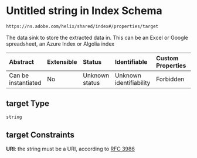 # Untitled string in Index Schema

```txt
https://ns.adobe.com/helix/shared/index#/properties/target
```

The data sink to store the extracted data in. This can be an Excel or Google spreadsheet, an Azure Index or Algolia index

| Abstract            | Extensible | Status         | Identifiable            | Custom Properties | Additional Properties | Access Restrictions | Defined In                                                     |
| :------------------ | :--------- | :------------- | :---------------------- | :---------------- | :-------------------- | :------------------ | :------------------------------------------------------------- |
| Can be instantiated | No         | Unknown status | Unknown identifiability | Forbidden         | Allowed               | none                | [index.schema.json*](index.schema.json "open original schema") |

## target Type

`string`

## target Constraints

**URI**: the string must be a URI, according to [RFC 3986](https://tools.ietf.org/html/rfc3986 "check the specification")
